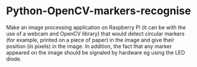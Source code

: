 # Python-OpenCV-markers-recognise
Make an image processing application on Raspberry Pi (it can be with the use of a webcam and OpenCV library) that would detect circular markers (for example, printed on a piece of paper) in the image and give their position (in pixels) in the image. In addition, the fact that any marker appeared on the image should be signaled by hardware eg using the LED diode.
